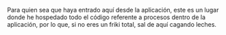 Para quien sea que haya entrado aquí desde la aplicación, este es un lugar donde he hospedado todo el código referente a procesos dentro de la aplicación, por lo que, si no eres un friki total, sal de aquí cagando leches.
